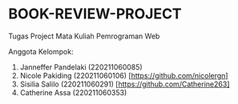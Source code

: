 # BOOK-REVIEW-PROJECT

Tugas Project Mata Kuliah Pemrograman Web 

Anggota Kelompok:
1. Janneffer Pandelaki (220211060085)
2. Nicole Pakiding (220211060106) [https://github.com/nicolergn]
3. Sisilia Salilo (220211060291) [https://github.com/Catherine263]
4. Catherine Assa (220211060353)
